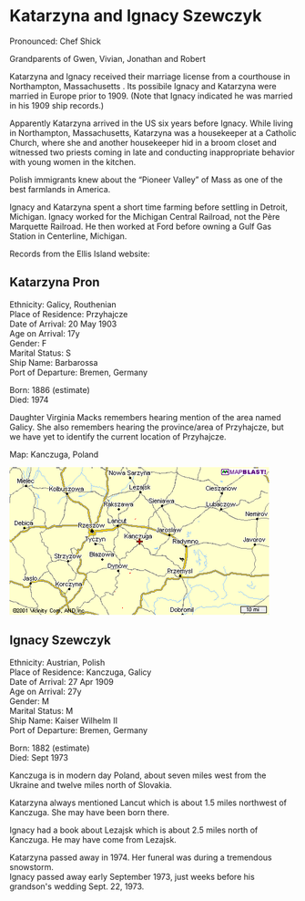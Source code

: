 # Katarzyna and Ignacy Szewczyk

Pronounced: Chef Shick  

Grandparents of Gwen, Vivian, Jonathan and Robert  

Katarzyna and Ignacy received their marriage license from a courthouse in Northampton, Massachusetts <!--According to Rob, was previously Springfield-->.  Its possibile Ignacy and Katarzyna were married in Europe prior to 1909. (Note that Ignacy indicated he was married in his 1909 ship records.)  

Apparently Katarzyna arrived in the US six years before Ignacy. While living in Northampton, Massachusetts, Katarzyna was a housekeeper at a Catholic Church, where she and another housekeeper hid in a broom closet and witnessed two priests coming in late and conducting inappropriate behavior with young women in the kitchen.    

Polish immigrants knew about the “Pioneer Valley” of Mass as one of the best farmlands in America.  

Ignacy and Katarzyna spent a short time farming <!--in Alabama-->before settling in Detroit, Michigan. Ignacy worked for the Michigan Central Railroad, not the Père Marquette Railroad. He then worked at Ford before owning a Gulf Gas Station in Centerline, Michigan.  

Records from the Ellis Island website:

## Katarzyna Pron
Ethnicity: Galicy, Routhenian  
Place of Residence: Przyhajcze  
Date of Arrival: 20 May 1903  
Age on Arrival: 17y  
Gender: F  
Marital Status: S  
Ship Name: Barbarossa  
Port of Departure: Bremen, Germany  

Born: 1886 (estimate)  
Died: 1974 

Daughter Virginia Macks remembers hearing mention of the area named Galicy. She also remembers hearing the province/area of Przyhajcze, but we have yet to identify the current location of Przyhajcze.

Map: Kanczuga, Poland

<img src="img/kanczuga.gif">  

## Ignacy Szewczyk
Ethnicity: Austrian, Polish  
Place of Residence: Kanczuga, Galicy  
Date of Arrival: 27 Apr 1909  
Age on Arrival: 27y  
Gender: M  
Marital Status: M  
Ship Name: Kaiser Wilhelm II  
Port of Departure: Bremen, Germany  

Born: 1882 (estimate)  
Died: Sept 1973  

Kanczuga is in modern day Poland, about seven miles west
from the Ukraine and twelve miles north of Slovakia.  

Katarzyna always mentioned Lancut which is about 1.5 miles northwest of Kanczuga. She may have been born there.

Ignacy had a book about Lezajsk which is about 2.5 miles north of Kanczuga. He may have come from Lezajsk.


Katarzyna passed away in 1974. Her funeral was during a tremendous snowstorm.  
Ignacy passed away early September 1973, just weeks before his grandson's wedding Sept. 22, 1973. 


